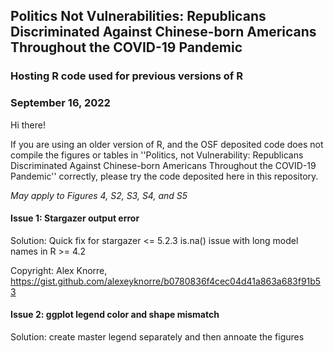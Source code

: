 ## Politics Not Vulnerabilities: Republicans Discriminated Against Chinese-born Americans Throughout the COVID-19 Pandemic
### Hosting R code used for previous versions of R
### September 16, 2022

Hi there!

If you are using an older version of R, and the OSF deposited code does not compile the figures or tables in ''Politics, not Vulnerability: Republicans Discriminated Against Chinese-born Americans Throughout the COVID-19 Pandemic'' correctly, please try the code deposited here in this repository.

*May apply to Figures 4, S2, S3, S4, and S5*

#### Issue 1: Stargazer output error

Solution: Quick fix for stargazer <= 5.2.3 is.na() issue with long model names in R >= 4.2

Copyright: Alex Knorre, https://gist.github.com/alexeyknorre/b0780836f4cec04d41a863a683f91b53


#### Issue 2: ggplot legend color and shape mismatch

Solution: create master legend separately and then annoate the figures
